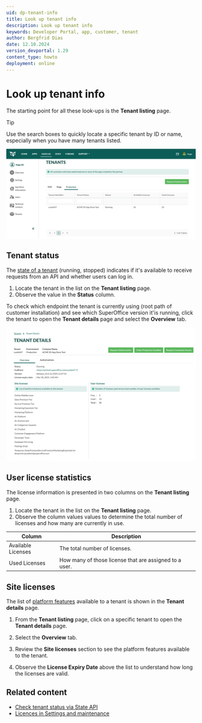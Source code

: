 ```yaml
---
uid: dp-tenant-info
title: Look up tenant info
description: Look up tenant info
keywords: Developer Portal, app, customer, tenant
author: Bergfrid Dias
date: 12.10.2024
version_devportal: 1.29
content_type: howto
deployment: online
---
```


# Look up tenant info

The starting point for all these look-ups is the **Tenant listing** page.

> [!TIP]
> Use the search boxes to quickly locate a specific tenant by ID or name, especially when you have many tenants listed.

![Tenants page in SuperOffice Developer portal -screenshot][img1]

## <a id="state" ></a>Tenant status

The [state of a tenant][5] (running, stopped) indicates if it's available to receive requests from an API and whether users can log in.

1. Locate the tenant in the list on the **Tenant listing** page.
1. Observe the value in the **Status** column.

To check which endpoint the tenant is currently using (root path of customer installation) and see which SuperOffice version it'is running, click the tenant to open the **Tenant details** page and select the **Overview** tab.

![Tenant details page in SuperOffice Developer portal -screenshot][img2]

## <a id="license"></a>User license statistics

The license information is presented in two columns on the **Tenant listing** page.

1. Locate the tenant in the list on the **Tenant listing** page.
1. Observe the column values values to determine the total number of licenses and how many are currently in use.

| Column | Description |
|---|---|
| Available Licenses | The total number of licenses. |
| Used Licenses | How many of those license that are assigned to a user. |

## Site licenses

The list of [platform features][7] available to a tenant is shown in the **Tenant details** page.

1. From the **Tenant listing** page, click on a specific tenant to open the **Tenant details** page.

1. Select the **Overview** tab.

1. Review the **Site licenses** section to see the platform features available to the tenant.

1. Observe the **License Expiry Date** above the list to understand how long the licenses are valid.

## Related content

* [Check tenant status via State API][4]
* [Licences in Settings and maintenance][6]

<!-- Referenced links -->
[4]: ../best-practices/tenant-status/check-status.md
[5]: ../best-practices/tenant-status/index.md
[6]: ../../admin/license/index.md
[7]: ../../admin/license/index.md

<!-- Referenced images -->
[img1]: media/tenants-page.png
[img2]: media/tenant-details-overview.png
